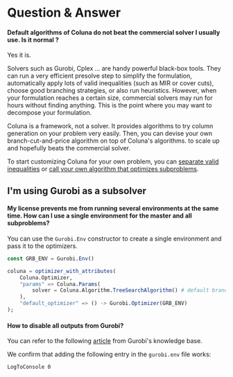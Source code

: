 # Question & Answer

#### Default algorithms of Coluna do not beat the commercial solver I usually use. Is it normal ?

Yes it is.

Solvers such as Gurobi, Cplex ... are handy powerful black-box tools. 
They can run a very efficient presolve step to simplify the formulation,
automatically apply lots of valid inequalities (such as MIR or cover cuts), 
choose good branching strategies, or also run heuristics.
However, when your formulation reaches a certain size,
commercial solvers may run for hours without finding anything.
This is the point where you may want to decompose your formulation.

Coluna is a framework, not a solver.
It provides algorithms to try column generation on your problem very easily.
Then, you can devise your own branch-cut-and-price algorithm on top of Coluna's algorithms.
to scale up and hopefully beats the commercial solver.

To start customizing Coluna for your own problem, 
you can [separate valid inequalities](../user/callbacks/#Separation-callbacks) 
or [call your own algorithm that optimizes subproblems](../user/callbacks/#Pricing-callback).

## I'm using Gurobi as a subsolver

#### My license prevents me from running several environments at the same time. How can I use a single environment for the master and all subproblems?

You can use the `Gurobi.Env` constructor to create a single environment and pass it to the optimizers.

```julia
const GRB_ENV = Gurobi.Env()

coluna = optimizer_with_attributes(
    Coluna.Optimizer,
    "params" => Coluna.Params(
        solver = Coluna.Algorithm.TreeSearchAlgorithm() # default branch-cut-and-price
    ),
    "default_optimizer" => () -> Gurobi.Optimizer(GRB_ENV)
);
```

#### How to disable all outputs from Gurobi?

You can refer to the following [article](https://support.gurobi.com/hc/en-us/articles/360044784552-How-do-I-suppress-all-console-output-from-Gurobi-) from Gurobi's knowledge base.

We confirm that adding the following entry in the `gurobi.env` file works:

```
LogToConsole 0
```
